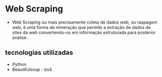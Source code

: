 # Web Scraping

- Web Scraping ou mais precisamente coleta de dados web, ou raspagem web, é uma forma de mineração que permite a extração de dados de sites da web convertendo-os em informação estruturada para posterior análise.

## tecnologias utilizadas

- Python
- Beautifulsoup - bs4

